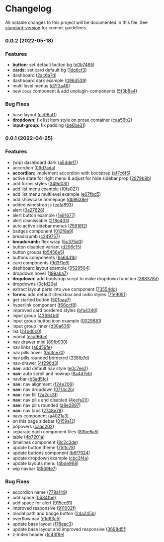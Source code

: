 # Changelog

All notable changes to this project will be documented in this file. See [standard-version](https://github.com/conventional-changelog/standard-version) for commit guidelines.

### [0.0.2](https://github.com/gravitano/vite-tailwind-vanilla/compare/v0.0.1...v0.0.2) (2022-05-18)


### Features

* **button:** set default button bg ([e0b7465](https://github.com/gravitano/vite-tailwind-vanilla/commit/e0b746539826908e460fd54bab20b1a322d7108c))
* **cards:** set card default bg ([1dc6cf3](https://github.com/gravitano/vite-tailwind-vanilla/commit/1dc6cf348424eaacdc58a8de8542aae9cbd6ef70))
* dashboard ([2ac6a7d](https://github.com/gravitano/vite-tailwind-vanilla/commit/2ac6a7da482117b8f4c3e6f4818c5871cc78d9b6))
* dashboard dark example ([096d539](https://github.com/gravitano/vite-tailwind-vanilla/commit/096d5397a1979ed22413c326f363d2979b38acf9))
* multi level menus ([d7f3a46](https://github.com/gravitano/vite-tailwind-vanilla/commit/d7f3a4650f392d1f2a7c002d1ad93a411c11b24b))
* new `Docs` component & add unplugin-components ([5f3b8a4](https://github.com/gravitano/vite-tailwind-vanilla/commit/5f3b8a4505425415b1af39decd448d3ecdda0a5a))


### Bug Fixes

* base layout ([cc06af1](https://github.com/gravitano/vite-tailwind-vanilla/commit/cc06af134523497dd083507d3c0eed59a87d7599))
* **dropdown:** fix list item style on prose container ([caa56b2](https://github.com/gravitano/vite-tailwind-vanilla/commit/caa56b24ae5b414f0645d39eab7aba9868cf1140))
* **input-group:** fix padding ([be6be31](https://github.com/gravitano/vite-tailwind-vanilla/commit/be6be3111e1e4533fca92601a7e12e94111569b9))

### 0.0.1 (2022-04-25)


### Features

* (wip) dashboard dark ([a54def7](https://github.com/gravitano/vite-tailwind-vanilla/commit/a54def73051f652e0ac1f30e494aae340327eb97))
* accordion ([09d7ada](https://github.com/gravitano/vite-tailwind-vanilla/commit/09d7ada87e11e9be752fc0d150e2e434920e0d4d))
* **accordion:** implement accordion with bootstrap ([af7c6f5](https://github.com/gravitano/vite-tailwind-vanilla/commit/af7c6f5d858cba40f0926427c7c9256435bc9257))
* active state for right menu & adjust for hide sidebar prop ([2879b9b](https://github.com/gravitano/vite-tailwind-vanilla/commit/2879b9b40e33af3ee14137c7d81ec3eb78119ab3))
* add forms styles ([349d03f](https://github.com/gravitano/vite-tailwind-vanilla/commit/349d03fe6921302b444317b93ba7b138df096b83))
* add list menu example ([f0fa027](https://github.com/gravitano/vite-tailwind-vanilla/commit/f0fa027215aaa5a97a8b51329b9fa65a3208b704))
* add list menu multilevel example ([e67fbd5](https://github.com/gravitano/vite-tailwind-vanilla/commit/e67fbd56f9bb39db60768e600f47687d01aff63c))
* add showcase homepage ([db9638e](https://github.com/gravitano/vite-tailwind-vanilla/commit/db9638e51a059ef7f74378febed3dbdc0268dd61))
* added windstrap js ([eafa893](https://github.com/gravitano/vite-tailwind-vanilla/commit/eafa893918544ac8473d127040af8550348e65d2))
* alert ([0a27628](https://github.com/gravitano/vite-tailwind-vanilla/commit/0a2762898289e80abe4f5b7a4f2c9cca9ff52573))
* alert button example ([1e91677](https://github.com/gravitano/vite-tailwind-vanilla/commit/1e91677d5a38eacd16ef4f31674b5592e9e39d67))
* alert dismissable ([218e433](https://github.com/gravitano/vite-tailwind-vanilla/commit/218e433cfac156347c43a264aa0b42120f8381cf))
* auto active sidebar menus ([75916f2](https://github.com/gravitano/vite-tailwind-vanilla/commit/75916f24959b4fc3595d5ffe4112c6b3004d1d44))
* badges component ([012f8a9](https://github.com/gravitano/vite-tailwind-vanilla/commit/012f8a93dab71eb3d33ea34139f42f481f209637))
* breadcrumb ([c249757](https://github.com/gravitano/vite-tailwind-vanilla/commit/c249757ac9d3203ffbf234c6f87f94892f0fd565))
* **breadcrumb:** flex wrap ([5c375d3](https://github.com/gravitano/vite-tailwind-vanilla/commit/5c375d38ffe4d5139f644d10c3470c4c8d81a582))
* button disabled variant ([d296c15](https://github.com/gravitano/vite-tailwind-vanilla/commit/d296c157e3b4fde5e7795a6b9ded08c203258561))
* button groups ([b5456e5](https://github.com/gravitano/vite-tailwind-vanilla/commit/b5456e544a8426332433bb86b6253de451d4cbde))
* buttons components ([9a64d1b](https://github.com/gravitano/vite-tailwind-vanilla/commit/9a64d1b8cf4c41056757eadee5c2ec4877a538fd))
* card components ([9d3f1e6](https://github.com/gravitano/vite-tailwind-vanilla/commit/9d3f1e69effe5f32885213d64d8c970590dc9210))
* dashboard layout example ([9529504](https://github.com/gravitano/vite-tailwind-vanilla/commit/95295044cf0d8803fcbce1a7fcf6f987fd2843fe))
* dropdown hover ([199aba7](https://github.com/gravitano/vite-tailwind-vanilla/commit/199aba7fce7b3615e4095e1372e96e7288cef279))
* **dropdown:** add bootstrap script to make dropdown function ([368378d](https://github.com/gravitano/vite-tailwind-vanilla/commit/368378d0a747b05ffb47a12afb65cab5dd2f9b7c))
* dropdowns ([0cfd20a](https://github.com/gravitano/vite-tailwind-vanilla/commit/0cfd20adc7a43b2022b9a2a7ae8d6310cf055fd5))
* extract layout parts into vue component ([73554dd](https://github.com/gravitano/vite-tailwind-vanilla/commit/73554ddaeb3cce9abc7fdbaf9d4bcba992ecd177))
* **forms:** add default checkbox and radio styles ([7fe9051](https://github.com/gravitano/vite-tailwind-vanilla/commit/7fe905112c0036e9edf4ded5307998ebc7e37147))
* get started button ([501baa7](https://github.com/gravitano/vite-tailwind-vanilla/commit/501baa727d3df9e653f1a41e67578b0af2651ad7))
* hyperlink component ([f66ccf8](https://github.com/gravitano/vite-tailwind-vanilla/commit/f66ccf85a5d271f9b55291877f6662a687771e4a))
* improved card bordered styles ([bfa4340](https://github.com/gravitano/vite-tailwind-vanilla/commit/bfa4340116bbfa464e1bd48040009aa03b860716))
* input group ([43694b6](https://github.com/gravitano/vite-tailwind-vanilla/commit/43694b6ed97871b17bb366aa25a418437b6e20b2))
* input group button icon example ([0029681](https://github.com/gravitano/vite-tailwind-vanilla/commit/00296814642572ddbd97bbde61899f90a7e5acd6))
* input group inner ([d30a636](https://github.com/gravitano/vite-tailwind-vanilla/commit/d30a63603d5b584ba1ce5c62d673a824a1b0138c))
* list ([24bd0c0](https://github.com/gravitano/vite-tailwind-vanilla/commit/24bd0c03ed7a75d34749d35cc8b8d5fef739f5eb))
* modal ([eca96be](https://github.com/gravitano/vite-tailwind-vanilla/commit/eca96be13d208c00994195d4ab18c1d3e113137f))
* nav drawer mini ([89fb930](https://github.com/gravitano/vite-tailwind-vanilla/commit/89fb93084d7c0e296c60222ee2c112da72c3f211))
* nav links ([a6d59fe](https://github.com/gravitano/vite-tailwind-vanilla/commit/a6d59fe14688eb1f633deb88c48c0ce3ce79daaa))
* nav pills hover ([0d3ce70](https://github.com/gravitano/vite-tailwind-vanilla/commit/0d3ce700e9222577ea3724c077d6268c393247e2))
* nav pills rounded bordered ([335fb7d](https://github.com/gravitano/vite-tailwind-vanilla/commit/335fb7d8e4dbdcdcee6048d9298e167d4ca0346c))
* nav-drawer ([4f296d3](https://github.com/gravitano/vite-tailwind-vanilla/commit/4f296d3af2bb04f7a0e5076e2476f42653f5ef59))
* **nav:** add default nav style ([e0c7ee2](https://github.com/gravitano/vite-tailwind-vanilla/commit/e0c7ee272f7ceb0be186c11dd17e45972f87e90e))
* **nav:** auto scroll and nowrap ([6a4d7eb](https://github.com/gravitano/vite-tailwind-vanilla/commit/6a4d7eba254105ce0328c3fe7abb21abb6518d9a))
* navbar ([b3ad5fc](https://github.com/gravitano/vite-tailwind-vanilla/commit/b3ad5fc4a2b0f5e594a10abffb8b102ab7b93106))
* **nav:** nav alignment ([f24e206](https://github.com/gravitano/vite-tailwind-vanilla/commit/f24e206ea01b4d3acea35cb7398919c2488bef6f))
* **nav:** nav dropdown ([0714c2b](https://github.com/gravitano/vite-tailwind-vanilla/commit/0714c2b029a50258cd15c3c4ae73d10482847939))
* **nav:** nav fill ([2a2cc3f](https://github.com/gravitano/vite-tailwind-vanilla/commit/2a2cc3f31a54eafbe68d8acc9251f5ea0b0163b4))
* **nav:** nav pills and disabled ([4eefa20](https://github.com/gravitano/vite-tailwind-vanilla/commit/4eefa20638873e756e66cd8fd3f7e6103db3c948))
* **nav:** nav pills rounded ([a8e2897](https://github.com/gravitano/vite-tailwind-vanilla/commit/a8e28975e2e593b1a3d15449a59f362ac6240435))
* **nav:** nav tabs ([2748e79](https://github.com/gravitano/vite-tailwind-vanilla/commit/2748e79daa5f410b081fdd46857b3200a8012cf2))
* navs component ([a4021a3](https://github.com/gravitano/vite-tailwind-vanilla/commit/a4021a3b83cd39b46ed02bc0925f6f26f06c6258))
* on this page sidebar ([0159a12](https://github.com/gravitano/vite-tailwind-vanilla/commit/0159a12891730d2f8b98185517ee0d8790db6f57))
* popovers ([caac202](https://github.com/gravitano/vite-tailwind-vanilla/commit/caac202dd408dc889ad39f3537f9b801339671fa))
* separate each component files ([83be6a5](https://github.com/gravitano/vite-tailwind-vanilla/commit/83be6a5624f26cee922095c562a507a2c00ed16e))
* table ([4b7201a](https://github.com/gravitano/vite-tailwind-vanilla/commit/4b7201aad5b95e08476ede7c0f7ce7635663a0eb))
* timelines component ([8c2c3de](https://github.com/gravitano/vite-tailwind-vanilla/commit/8c2c3dea1d5d74c1e659b4a840ebe59068d147a2))
* update button theme ([75ffc78](https://github.com/gravitano/vite-tailwind-vanilla/commit/75ffc78ed0469d3cdf8bc72f871e9127fb70615d))
* update buttons component ([b6f7924](https://github.com/gravitano/vite-tailwind-vanilla/commit/b6f79242224dbf98783d7e657d3b295bdd8df2fe))
* update dropdown example ([cbc3f4a](https://github.com/gravitano/vite-tailwind-vanilla/commit/cbc3f4ab816e9a41d9ab0bcdcee8b82ce0076261))
* update layouts menu ([4bde968](https://github.com/gravitano/vite-tailwind-vanilla/commit/4bde968a2b0e20f6294a7c396f1acd83c99deb57))
* wip navbar ([8569fe7](https://github.com/gravitano/vite-tailwind-vanilla/commit/8569fe7dde4faae60bbed28d7e7cd6d97fc72858))


### Bug Fixes

* accordion name ([778a149](https://github.com/gravitano/vite-tailwind-vanilla/commit/778a1491b7b7a88cb650a7a8ca327510a806715f))
* add space ([0534fbe](https://github.com/gravitano/vite-tailwind-vanilla/commit/0534fbe74fef813453f63f21c1955c261d744e7f))
* add space for alert ([915cc61](https://github.com/gravitano/vite-tailwind-vanilla/commit/915cc610a23e68975f6b943ea30c268d3dca0867))
* improved responsive ([911002f](https://github.com/gravitano/vite-tailwind-vanilla/commit/911002f168f113d0aea95a76aebcf504718d6960))
* modal path and badge button ([24a245b](https://github.com/gravitano/vite-tailwind-vanilla/commit/24a245be9d29e5a2d58191ecefbbd240156816eb))
* overflow nav ([e1d63c5](https://github.com/gravitano/vite-tailwind-vanilla/commit/e1d63c5d0e222e222ee04f86c542cfae3fdd351f))
* update base layout ([f78eac3](https://github.com/gravitano/vite-tailwind-vanilla/commit/f78eac39f24d99020fa3710c84d00f35a27a4094))
* update base layout and improved responsive ([3698d5f](https://github.com/gravitano/vite-tailwind-vanilla/commit/3698d5f9f272cc71d1ca420f004426fb8b1cd114))
* z-index header ([fc43f8e](https://github.com/gravitano/vite-tailwind-vanilla/commit/fc43f8e98f3da31991a0c98cfffd4b90f57f2dbc))
